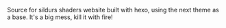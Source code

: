 Source for sildurs shaders website built with hexo, using the next theme as a base.
It's a big mess, kill it with fire!
